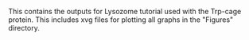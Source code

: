 This contains the outputs for Lysozome tutorial used with the Trp-cage protein. 
This includes xvg files for plotting all graphs in the "Figures" directory. 

